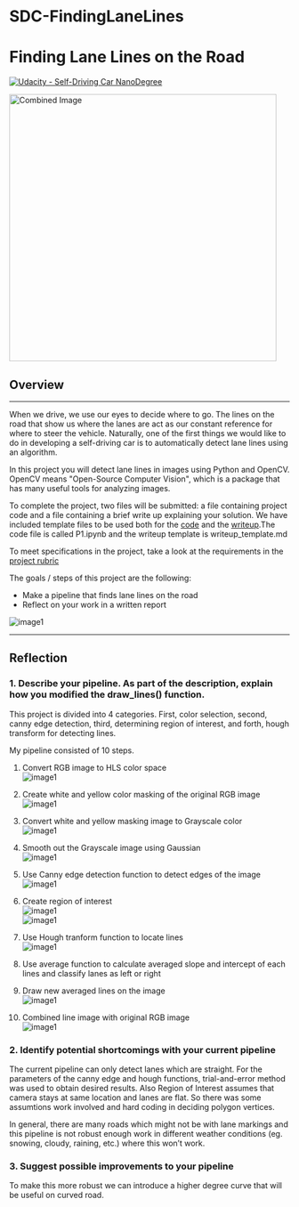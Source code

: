 # **SDC-FindingLaneLines**

# **Finding Lane Lines on the Road** 
[![Udacity - Self-Driving Car NanoDegree](https://s3.amazonaws.com/udacity-sdc/github/shield-carnd.svg)](http://www.udacity.com/drive)

<img src="examples/laneLines_thirdPass.jpg" width="480" alt="Combined Image" />

## Overview
---

When we drive, we use our eyes to decide where to go.  The lines on the road that show us where the lanes are act as our constant reference for where to steer the vehicle.  Naturally, one of the first things we would like to do in developing a self-driving car is to automatically detect lane lines using an algorithm.

In this project you will detect lane lines in images using Python and OpenCV.  OpenCV means "Open-Source Computer Vision", which is a package that has many useful tools for analyzing images.  

To complete the project, two files will be submitted: a file containing project code and a file containing a brief write up explaining your solution. We have included template files to be used both for the [code](https://github.com/udacity/CarND-LaneLines-P1/blob/master/P1.ipynb) and the [writeup](https://github.com/udacity/CarND-LaneLines-P1/blob/master/writeup_template.md).The code file is called P1.ipynb and the writeup template is writeup_template.md 

To meet specifications in the project, take a look at the requirements in the [project rubric](https://review.udacity.com/#!/rubrics/322/view)

The goals / steps of this project are the following:
* Make a pipeline that finds lane lines on the road
* Reflect on your work in a written report

![image1](/images_for_writeup/1_originalImage.jpg)

---

## Reflection

### 1. Describe your pipeline. As part of the description, explain how you modified the draw_lines() function.

This project is divided into 4 categories. First, color selection, second, canny edge detection, third, determining region of interest, and forth, hough transform for detecting lines.

My pipeline consisted of 10 steps. 

1. Convert RGB image to HLS color space
\
![image1](/images_for_writeup/2_hlsImage.jpg)

2. Create white and yellow color masking of the original RGB image
\
![image1](/images_for_writeup/3_maskedImage.jpg)

3. Convert white and yellow masking image to Grayscale color
\
![image1](/images_for_writeup/4_grayImage.jpg)

4. Smooth out the Grayscale image using Gaussian
\
![image1](/images_for_writeup/5_blurImage.jpg)

5. Use Canny edge detection function to detect edges of the image
\
![image1](/images_for_writeup/6_edgeImage.jpg)

6. Create region of interest
\
![image1](/images_for_writeup/maskedOutRegionImage.jpeg)
\
![image1](/images_for_writeup/7_maskedEdgeImage.jpg)

7. Use Hough tranform function to locate lines
\
![image1](/images_for_writeup/8_lineImage.jpg)

8. Use average function to calculate averaged slope and intercept of each lines and classify lanes as left or right

9. Draw new averaged lines on the image
\
![image1](/images_for_writeup/9_improvedLineImage.jpg)

10. Combined line image with original RGB image
\
![image1](/images_for_writeup/10_combinedImage.jpg)

### 2. Identify potential shortcomings with your current pipeline

The current pipeline can only detect lanes which are straight. For the parameters of the canny edge and hough functions, trial-and-error method was used to obtain desired results. Also Region of Interest assumes that camera stays at same location and lanes are flat. So there was some assumtions work involved and hard coding in deciding polygon vertices.

In general, there are many roads which might not be with lane markings and this pipeline is not robust enough work in different weather conditions (eg. snowing, cloudy, raining, etc.) where this won’t work.

### 3. Suggest possible improvements to your pipeline

To make this more robust we can introduce a higher degree curve that will be useful on curved road.
